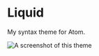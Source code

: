 # Liquid

My syntax theme for Atom.

![A screenshot of this theme](http://s29.postimg.org/qz36w8lnb/preview.png)
